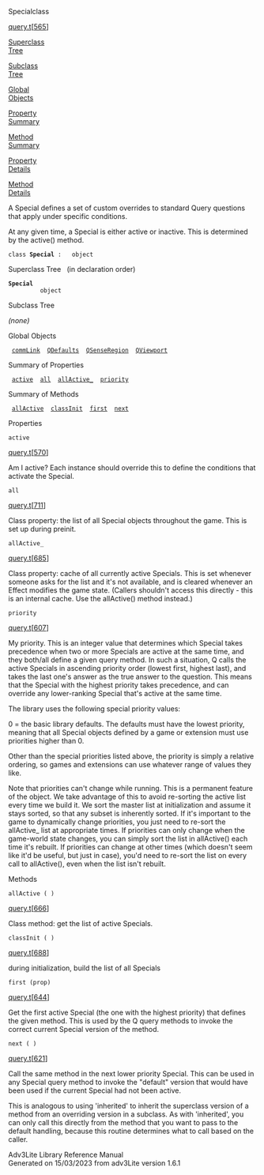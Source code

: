 <span class="title">Special</span><span class="type">class</span>

[query.t](../file/query.t.html)\[[565](../source/query.t.html#565)\]

[Superclass  
Tree](#_SuperClassTree_)

[Subclass  
Tree](#_SubClassTree_)

[Global  
Objects](#_ObjectSummary_)

[Property  
Summary](#_PropSummary_)

[Method  
Summary](#_MethodSummary_)

[Property  
Details](#_Properties_)

[Method  
Details](#_Methods_)

<div class="fdesc">

A Special defines a set of custom overrides to standard Query questions
that apply under specific conditions.

At any given time, a Special is either active or inactive. This is
determined by the active() method.

`class `**`Special`**` :   object`

</div>

<span id="_SuperClassTree_"></span>

<div class="mjhd">

<span class="hdln">Superclass Tree</span>   (in declaration order)

</div>

**`Special`**  
`         object`  
<span id="_SubClassTree_"></span>

<div class="mjhd">

<span class="hdln">Subclass Tree</span>  

</div>

*(none)* <span id="_ObjectSummary_"></span>

<div class="mjhd">

<span class="hdln">Global Objects</span>  

</div>

` `[`commLink`](../object/commLink.html)`  `[`QDefaults`](../object/QDefaults.html)`  `[`QSenseRegion`](../object/QSenseRegion.html)`  `[`QViewport`](../object/QViewport.html)`  `
<span id="_PropSummary_"></span>

<div class="mjhd">

<span class="hdln">Summary of Properties</span>  

</div>

` `[`active`](#active)`  `[`all`](#all)`  `[`allActive_`](#allActive_)`  `[`priority`](#priority)`  `

<span id="_MethodSummary_"></span>

<div class="mjhd">

<span class="hdln">Summary of Methods</span>  

</div>

` `[`allActive`](#allActive)`  `[`classInit`](#classInit)`  `[`first`](#first)`  `[`next`](#next)`  `

<span id="_Properties_"></span>

<div class="mjhd">

<span class="hdln">Properties</span>  

</div>

<span id="active"></span>

`active`

[query.t](../file/query.t.html)\[[570](../source/query.t.html#570)\]

<div class="desc">

Am I active? Each instance should override this to define the conditions
that activate the Special.

</div>

<span id="all"></span>

`all`

[query.t](../file/query.t.html)\[[711](../source/query.t.html#711)\]

<div class="desc">

Class property: the list of all Special objects throughout the game.
This is set up during preinit.

</div>

<span id="allActive_"></span>

`allActive_`

[query.t](../file/query.t.html)\[[685](../source/query.t.html#685)\]

<div class="desc">

Class property: cache of all currently active Specials. This is set
whenever someone asks for the list and it's not available, and is
cleared whenever an Effect modifies the game state. (Callers shouldn't
access this directly - this is an internal cache. Use the allActive()
method instead.)

</div>

<span id="priority"></span>

`priority`

[query.t](../file/query.t.html)\[[607](../source/query.t.html#607)\]

<div class="desc">

My priority. This is an integer value that determines which Special
takes precedence when two or more Specials are active at the same time,
and they both/all define a given query method. In such a situation, Q
calls the active Specials in ascending priority order (lowest first,
highest last), and takes the last one's answer as the true answer to the
question. This means that the Special with the highest priority takes
precedence, and can override any lower-ranking Special that's active at
the same time.

The library uses the following special priority values:

0 = the basic library defaults. The defaults must have the lowest
priority, meaning that all Special objects defined by a game or
extension must use priorities higher than 0.

Other than the special priorities listed above, the priority is simply a
relative ordering, so games and extensions can use whatever range of
values they like.

Note that priorities can't change while running. This is a permanent
feature of the object. We take advantage of this to avoid re-sorting the
active list every time we build it. We sort the master list at
initialization and assume it stays sorted, so that any subset is
inherently sorted. If it's important to the game to dynamically change
priorities, you just need to re-sort the allActive\_ list at appropriate
times. If priorities can only change when the game-world state changes,
you can simply sort the list in allActive() each time it's rebuilt. If
priorities can change at other times (which doesn't seem like it'd be
useful, but just in case), you'd need to re-sort the list on every call
to allActive(), even when the list isn't rebuilt.

</div>

<span id="_Methods_"></span>

<div class="mjhd">

<span class="hdln">Methods</span>  

</div>

<span id="allActive"></span>

`allActive ( )`

[query.t](../file/query.t.html)\[[666](../source/query.t.html#666)\]

<div class="desc">

Class method: get the list of active Specials.

</div>

<span id="classInit"></span>

`classInit ( )`

[query.t](../file/query.t.html)\[[688](../source/query.t.html#688)\]

<div class="desc">

during initialization, build the list of all Specials

</div>

<span id="first"></span>

`first (prop)`

[query.t](../file/query.t.html)\[[644](../source/query.t.html#644)\]

<div class="desc">

Get the first active Special (the one with the highest priority) that
defines the given method. This is used by the Q query methods to invoke
the correct current Special version of the method.

</div>

<span id="next"></span>

`next ( )`

[query.t](../file/query.t.html)\[[621](../source/query.t.html#621)\]

<div class="desc">

Call the same method in the next lower priority Special. This can be
used in any Special query method to invoke the "default" version that
would have been used if the current Special had not been active.

This is analogous to using 'inherited' to inherit the superclass version
of a method from an overriding version in a subclass. As with
'inherited', you can only call this directly from the method that you
want to pass to the default handling, because this routine determines
what to call based on the caller.

</div>

<div class="ftr">

Adv3Lite Library Reference Manual  
Generated on 15/03/2023 from adv3Lite version 1.6.1

</div>
